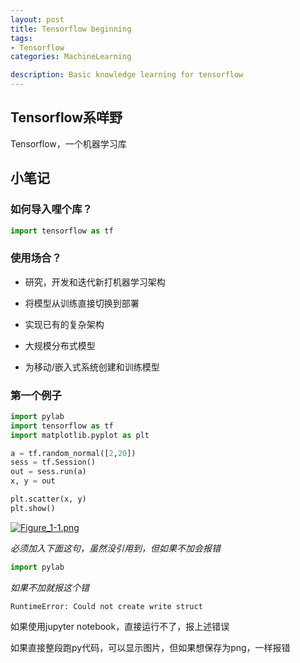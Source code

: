 ```yaml
---
layout: post
title: Tensorflow beginning
tags:
- Tensorflow
categories: MachineLearning

description: Basic knowledge learning for tensorflow
---
```

## Tensorflow系咩野
Tensorflow，一个机器学习库

## 小笔记
### 如何导入哩个库？

```python
import tensorflow as tf
```

### 使用场合？

- 研究，开发和迭代新打机器学习架构

- 将模型从训练直接切换到部署

- 实现已有的复杂架构

- 大规模分布式模型

- 为移动/嵌入式系统创建和训练模型

### 第一个例子

```python
import pylab
import tensorflow as tf
import matplotlib.pyplot as plt

a = tf.random_normal([2,20])
sess = tf.Session()
out = sess.run(a)
x, y = out

plt.scatter(x, y)
plt.show()
```

[![Figure_1-1.png](http://www.z4a.net/images/2017/10/18/Figure_1-1.png)](http://www.z4a.net/image/ZxrYb)

*必须加入下面这句，虽然没引用到，但如果不加会报错*

```python
import pylab
```

*如果不加就报这个错*

`RuntimeError: Could not create write struct`

如果使用jupyter notebook，直接运行不了，报上述错误

如果直接整段跑py代码，可以显示图片，但如果想保存为png，一样报错